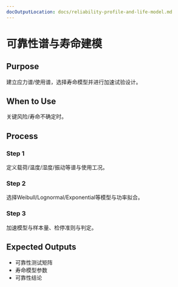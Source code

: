 ```yaml
---
docOutputLocation: docs/reliability-profile-and-life-model.md
---
```


# 可靠性谱与寿命建模

## Purpose

建立应力谱/使用谱，选择寿命模型并进行加速试验设计。

## When to Use

关键风险/寿命不确定时。

## Process

### Step 1

定义载荷/温度/湿度/振动等谱与使用工况。

### Step 2

选择Weibull/Lognormal/Exponential等模型与功率拟合。

### Step 3

加速模型与样本量、检停准则与判定。

## Expected Outputs

- 可靠性测试矩阵
- 寿命模型参数
- 可靠性结论
